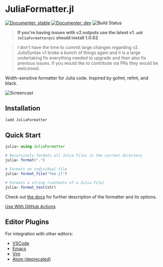 # JuliaFormatter.jl

[![Documenter: stable](https://img.shields.io/badge/docs-stable-blue.svg)](https://domluna.github.io/JuliaFormatter.jl/stable/)
[![Documenter: dev](https://img.shields.io/badge/docs-dev-blue.svg)](https://domluna.github.io/JuliaFormatter.jl/dev/)
![Build Status](https://github.com/domluna/JuliaFormatter.jl/actions/workflows/ci.yml/badge.svg)

> **If you're having issues with v2 outputs use the latest v1. `add JuliaFormatter@v1` should install 1.0.62**


> I don't have the time to commit large changes regarding v2. JuliaSyntax v1 broke a bunch of things again and it is a large undertaking fix everything needed to upgrade and then also fix previous issues. If you would like to contribute via PRs they would be welcomed.

Width-sensitive formatter for Julia code. Inspired by gofmt, refmt, and black.

![Screencast](https://user-images.githubusercontent.com/1813121/72941091-0b146300-3d68-11ea-9c95-75ec979caf6e.gif)

## Installation

```julia
]add JuliaFormatter
```

## Quick Start

```julia
julia> using JuliaFormatter

# Recursively formats all Julia files in the current directory
julia> format(".")

# Formats an individual file
julia> format_file("foo.jl")

# Formats a string (contents of a Julia file)
julia> format_text(str)
```

Check out [the docs](https://domluna.github.io/JuliaFormatter.jl/stable/) for further description of the formatter and its options.

[Use With GitHub Actions](https://github.com/julia-actions/julia-format)

## Editor Plugins

For integration with other editors:

  - [VSCode](https://github.com/singularitti/vscode-julia-formatter/)
  - [Emacs](https://codeberg.org/FelipeLema/julia-formatter.el)
  - [Vim](https://github.com/kdheepak/JuliaFormatter.vim)
  - [Atom (deprecated)](https://github.com/JunoLab/Atom.jl)
